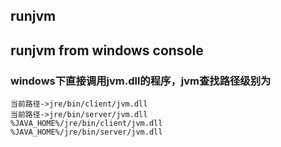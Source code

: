 runjvm
----------------------------
## runjvm from windows console
### windows下直接调用jvm.dll的程序，jvm查找路径级别为
    当前路径->jre/bin/client/jvm.dll
    当前路径->jre/bin/server/jvm.dll
    %JAVA_HOME%/jre/bin/client/jvm.dll
    %JAVA_HOME%/jre/bin/server/jvm.dll

